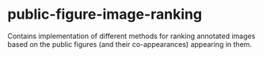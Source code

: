 public-figure-image-ranking
===========================

Contains implementation of different methods for ranking annotated images based on the public figures (and their co-appearances) appearing in them.

